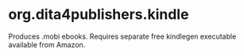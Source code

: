 org.dita4publishers.kindle
======================

Produces .mobi ebooks. Requires separate free kindlegen executable available from Amazon.